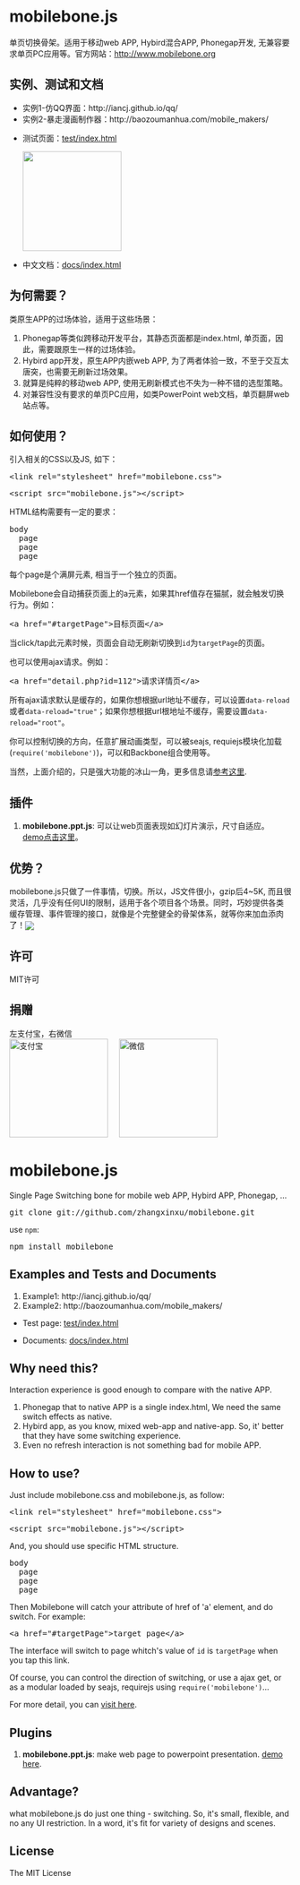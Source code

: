 mobilebone.js
=============
单页切换骨架。适用于移动web APP, Hybird混合APP, Phonegap开发, 无兼容要求单页PC应用等。官方网站：<a href="http://www.mobilebone.org">http://www.mobilebone.org</a>

实例、测试和文档
------------------
<ul>
	<li>实例1-仿QQ界面：http://iancj.github.io/qq/</li>
	<li>实例2-暴走漫画制作器：http://baozoumanhua.com/mobile_makers/</li>
</ul>

<ul>
	<li>测试页面：<a href="http://rawgit.com/zhangxinxu/mobilebone/develop/test/index.html">test/index.html</a>
		<p><img src="http://image.zhangxinxu.com/image/blog/201410/2014-10-28_174538.png" width="176" height="178"></p>
	</li>
</ul>

<ul>
	<li>中文文档：<a href="http://rawgit.com/zhangxinxu/mobilebone/develop/docs/index.html">docs/index.html</a></li>
</ul>

为何需要？
-------------
类原生APP的过场体验，适用于这些场景：<br>
1. Phonegap等类似跨移动开发平台，其静态页面都是index.html, 单页面，因此，需要跟原生一样的过场体验。<br>
2. Hybird app开发，原生APP内嵌web APP, 为了两者体验一致，不至于交互太唐突，也需要无刷新过场效果。<br>
3. 就算是纯粹的移动web APP, 使用无刷新模式也不失为一种不错的选型策略。<br>
4. 对兼容性没有要求的单页PC应用，如类PowerPoint web文档，单页翻屏web站点等。


如何使用？
---------------
引入相关的CSS以及JS, 如下：
<pre>&lt;link rel="stylesheet" href="mobilebone.css"></pre>
<pre>&lt;script src="mobilebone.js">&lt;/script></pre>

HTML结构需要有一定的要求：
<pre>body
  page
  page
  page</pre>
  
每个page是个满屏元素, 相当于一个独立的页面。

Mobilebone会自动捕获页面上的a元素，如果其href值存在猫腻，就会触发切换行为。例如：
<pre>&lt;a href="#targetPage">目标页面&lt;/a></pre>

当click/tap此元素时候，页面会自动无刷新切换到<code>id</code>为<code>targetPage</code>的页面。

也可以使用ajax请求。例如：
<pre>&lt;a href="detail.php?id=112">请求详情页&lt;/a></pre>

所有ajax请求默认是缓存的，如果你想根据url地址不缓存，可以设置<code>data-reload</code>或者<code>data-reload="true"</code>；如果你想根据url根地址不缓存，需要设置<code>data-reload="root"</code>。

你可以控制切换的方向，任意扩展动画类型，可以被seajs, requiejs模块化加载(<code>require('mobilebone')</code>)，可以和Backbone组合使用等。

当然，上面介绍的，只是强大功能的冰山一角，更多信息请[参考这里](http://www.zhangxinxu.com/wordpress/?p=4381). 

插件
----------------
<ol>
	<li><strong>mobilebone.ppt.js</strong>: 可以让web页面表现如幻灯片演示，尺寸自适应。 <a href="http://rawgit.com/zhangxinxu/mobilebone/develop/plugins/ppt/index.html">demo点击这里</a>。</li>
</ol>

优势？
------------------
mobilebone.js只做了一件事情，切换。所以，JS文件很小，gzip后4~5K, 而且很灵活，几乎没有任何UI的限制，适用于各个项目各个场景。同时，巧妙提供各类缓存管理、事件管理的接口，就像是个完整健全的骨架体系，就等你来加血添肉了！<img src="http://mat1.gtimg.com/www/mb/images/face/4.gif" align="absmiddle">

许可
-------------------
MIT许可

捐赠
------------------
左支付宝，右微信<br>
<img src="http://www.zhangxinxu.com/alipay.png?v=1" width="176" height="176" alt="支付宝"> &nbsp; &nbsp; <img src="http://www.zhangxinxu.com/wxpay.png" width="176" height="176" alt="微信">

mobilebone.js
=============
Single Page Switching bone for mobile web APP, Hybird APP, Phonegap, ...

<pre>git clone git://github.com/zhangxinxu/mobilebone.git</pre>

use <code>npm</code>:
<pre>npm install mobilebone</pre>

Examples and Tests and Documents
------------------
<ol>
	<li>Example1: http://iancj.github.io/qq/</li>
	<li>Example2: http://baozoumanhua.com/mobile_makers/</li>
</ol>

<ul>
	<li>Test page: <a href="http://rawgit.com/zhangxinxu/mobilebone/develop/test/index.html">test/index.html</a></li>
</ul>

<ul>
	<li>Documents: <a href="http://rawgit.com/zhangxinxu/mobilebone/develop/docs/index.html">docs/index.html</a></li>
</ul>

Why need this?
-----------------
Interaction experience is good enough to compare with the native APP. <br>
1. Phonegap that to native APP is a single index.html, We need the same switch effects as native.<br>
2. Hybird app, as you know, mixed web-app and native-app. So, it' better that they have some switching experience.<br>
3. Even no refresh interaction is not something bad for mobile APP.

How to use?
----------------
Just include mobilebone.css and mobilebone.js, as follow:
<pre>&lt;link rel="stylesheet" href="mobilebone.css"></pre>
<pre>&lt;script src="mobilebone.js">&lt;/script></pre>

And, you should use specific HTML structure. 
<pre>body
  page
  page
  page</pre>

Then Mobilebone will catch your attribute of href of 'a' element, and do switch. For example:
<pre>&lt;a href="#targetPage">target page&lt;/a></pre>

The interface will switch to page whitch's value of <code>id</code> is <code>targetPage</code> when you tap this link.

Of course, you can control the direction of switching, or use a ajax get, or as a modular loaded by seajs, requirejs using <code>require('mobilebone')</code>...

For more detail, you can [visit here](http://www.zhangxinxu.com/wordpress/?p=4381). 

Plugins
----------------
<ol>
	<li><strong>mobilebone.ppt.js</strong>: make web page to powerpoint presentation. <a href="http://rawgit.com/zhangxinxu/mobilebone/develop/plugins/ppt/index.html">demo here</a>.</li>
</ol>

Advantage?
--------------
what mobilebone.js do just one thing - switching. So, it's small, flexible, and no any UI restriction. In a word, it's fit for variety of designs and scenes.

License
-------------------
The MIT License





